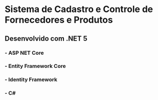 # Sistema de Cadastro e Controle de Fornecedores e Produtos 
## Desenvolvido com .NET 5
### - ASP NET Core
### - Entity Framework Core
### - Identity Framework
### - C#
